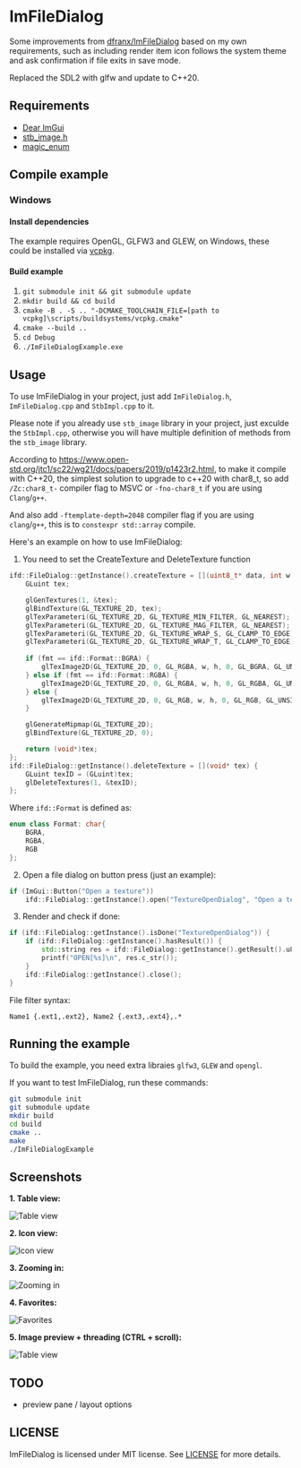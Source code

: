 # ImFileDialog

Some improvements from [dfranx/ImFileDialog](https://github.com/dfranx/ImFileDialog) based on my own requirements, such as including render item icon follows the system theme and ask confirmation if file exits in save mode.

Replaced the SDL2 with glfw and update to C++20.

## Requirements

 * [Dear ImGui](https://github.com/ocornut/imgui/)
 * [stb_image.h](https://github.com/nothings/stb/blob/master/stb_image.h)
 * [magic_enum](https://github.com/Neargye/magic_enum)

## Compile example

### Windows

#### Install dependencies

The example requires OpenGL, GLFW3 and GLEW, on Windows, these could be installed via [vcpkg](https://github.com/microsoft/vcpkg?tab=readme-ov-file#using-vcpkg-with-cmake).

#### Build example

1. `git submodule init && git submodule update`
2. `mkdir build && cd build`
3. `cmake -B . -S .. "-DCMAKE_TOOLCHAIN_FILE=[path to vcpkg]\scripts/buildsystems/vcpkg.cmake"`
4. `cmake --build ..`
5. `cd Debug`
6. `./ImFileDialogExample.exe`

## Usage
To use ImFileDialog in your project, just add `ImFileDialog.h`, `ImFileDialog.cpp` and `StbImpl.cpp` to it.

Please note if you already use `stb_image` library in your project, just exculde the `StbImpl.cpp`,
otherwise you will have multiple definition of methods from the `stb_image` library.

According to https://www.open-std.org/jtc1/sc22/wg21/docs/papers/2019/p1423r2.html,
to make it compile with C++20, the simplest solution to upgrade to c++20 with char8_t,
so add `/Zc:char8_t-` compiler flag to MSVC or `-fno-char8_t` if you are using `Clang`/`g++`.

And also add `-ftemplate-depth=2048` compiler flag if you are using `clang`/`g++`, this is to 
`constexpr std::array` compile.

Here's an example on how to use ImFileDialog:

1. You need to set the CreateTexture and DeleteTexture function
```c++
ifd::FileDialog::getInstance().createTexture = [](uint8_t* data, int w, int h, ifd::Format fmt) -> void* {
	GLuint tex;

	glGenTextures(1, &tex);
	glBindTexture(GL_TEXTURE_2D, tex);
	glTexParameteri(GL_TEXTURE_2D, GL_TEXTURE_MIN_FILTER, GL_NEAREST);
	glTexParameteri(GL_TEXTURE_2D, GL_TEXTURE_MAG_FILTER, GL_NEAREST);
	glTexParameteri(GL_TEXTURE_2D, GL_TEXTURE_WRAP_S, GL_CLAMP_TO_EDGE);
	glTexParameteri(GL_TEXTURE_2D, GL_TEXTURE_WRAP_T, GL_CLAMP_TO_EDGE);
	
	if (fmt == ifd::Format::BGRA) {
		glTexImage2D(GL_TEXTURE_2D, 0, GL_RGBA, w, h, 0, GL_BGRA, GL_UNSIGNED_BYTE, data);
	} else if (fmt == ifd::Format::RGBA) {
		glTexImage2D(GL_TEXTURE_2D, 0, GL_RGBA, w, h, 0, GL_RGBA, GL_UNSIGNED_BYTE, data);
	} else {
		glTexImage2D(GL_TEXTURE_2D, 0, GL_RGB, w, h, 0, GL_RGB, GL_UNSIGNED_BYTE, data);
	}

	glGenerateMipmap(GL_TEXTURE_2D);
	glBindTexture(GL_TEXTURE_2D, 0);

	return (void*)tex;
};
ifd::FileDialog::getInstance().deleteTexture = [](void* tex) {
	GLuint texID = (GLuint)tex;
	glDeleteTextures(1, &texID);
};
```

Where `ifd::Format` is defined as:

```c++
enum class Format: char{
	BGRA,
	RGBA,
	RGB
};
```

2. Open a file dialog on button press (just an example):
```c++
if (ImGui::Button("Open a texture"))
	ifd::FileDialog::getInstance().open("TextureOpenDialog", "Open a texture", "Image file (*.png;*.jpg;*.jpeg;*.bmp;*.tga){.png,.jpg,.jpeg,.bmp,.tga},.*");
```

3. Render and check if done:
```c++
if (ifd::FileDialog::getInstance().isDone("TextureOpenDialog")) {
	if (ifd::FileDialog::getInstance().hasResult()) {
		std::string res = ifd::FileDialog::getInstance().getResult().u8string();
		printf("OPEN[%s]\n", res.c_str());
	}
	ifd::FileDialog::getInstance().close();
}
```

File filter syntax:
```
Name1 {.ext1,.ext2}, Name2 {.ext3,.ext4},.*
```

## Running the example

To build the example, you need extra libraies `glfw3`, `GLEW` and `opengl`.

If you want to test ImFileDialog, run these commands:
```bash
git submodule init
git submodule update
mkdir build
cd build
cmake ..
make
./ImFileDialogExample
```

## Screenshots
**1. Table view:**

![Table view](https://user-images.githubusercontent.com/30801537/107225799-8e5b3200-6a19-11eb-9847-ca2606205402.png)

**2. Icon view:**

![Icon view](https://user-images.githubusercontent.com/30801537/107225812-92874f80-6a19-11eb-9946-e7f1a183ce9b.png)

**3. Zooming in:**

![Zooming in](https://user-images.githubusercontent.com/30801537/107225830-9a46f400-6a19-11eb-8649-06de6287fdca.gif)

**4. Favorites:**

![Favorites](https://user-images.githubusercontent.com/30801537/107225862-a5018900-6a19-11eb-9bab-c6c928eab4af.gif)

**5. Image preview + threading (CTRL + scroll):**

![Table view](https://user-images.githubusercontent.com/30801537/107225891-afbc1e00-6a19-11eb-8551-6caa4c2173d1.gif)

## TODO
 * preview pane / layout options

## LICENSE
ImFileDialog is licensed under MIT license. See [LICENSE](./LICENSE) for more details. 
